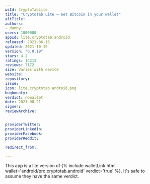 ```yaml
---
wsId: CryptoTabLite
title: "CryptoTab Lite — Get Bitcoin in your wallet"
altTitle: 
authors:
- danny
users: 1000000
appId: lite.cryptotab.android
released: 2021-06-16
updated: 2021-10-19
version: "6.0.19"
stars: 4.2
ratings: 14213
reviews: 7172
size: Varies with device
website: 
repository: 
issue: 
icon: lite.cryptotab.android.png
bugbounty: 
verdict: nowallet
date: 2021-08-21
signer: 
reviewArchive:


providerTwitter: 
providerLinkedIn: 
providerFacebook: 
providerReddit: 

redirect_from:

---
```



This app is a lite version of {% include walletLink.html wallet='android/pro.cryptotab.android' verdict='true' %}.
It's safe to assume they have the same verdict.
